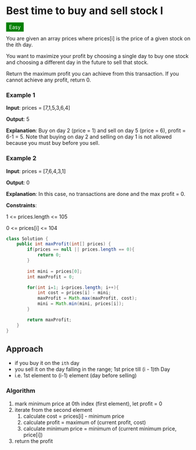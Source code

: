 # Best time to buy and sell stock I

<span style="padding: 4px 8px; background-color: green; color: white;">Easy</span>

You are given an array prices where prices[i] is the price of a given stock on the ith day.

You want to maximize your profit by choosing a single day to buy one stock and choosing a different day in the future to sell that stock.

Return the maximum profit you can achieve from this transaction. If you cannot achieve any profit, return 0.

### Example 1

**Input**: prices = [7,1,5,3,6,4]

**Output**: 5

**Explanation**: Buy on day 2 (price = 1) and sell on day 5 (price = 6), profit = 6-1 = 5.
Note that buying on day 2 and selling on day 1 is not allowed because you must buy before you sell.

### Example 2

**Input**: prices = [7,6,4,3,1]

**Output**: 0

**Explanation**: In this case, no transactions are done and the max profit = 0.

**Constraints**:

1 <= prices.length <= 105

0 <= prices[i] <= 104

```Java
class Solution {
    public int maxProfit(int[] prices) {
        if(prices == null || prices.length == 0){
            return 0;
        }
        
        int mini = prices[0];
        int maxProfit = 0;

        for(int i=1; i<prices.length; i++){
            int cost = prices[i] - mini;
            maxProfit = Math.max(maxProfit, cost);
            mini = Math.min(mini, prices[i]);
        }

        return maxProfit;
    }
}
```

## Approach
- if you buy it on the `ith` day
- you sell it on the day falling in the range; 1st price till (i - 1)th Day
- i.e. 1st element to (i-1) element (day before selling)

### Algorithm

1. mark minimum price at 0th index (first element), let profit = 0
2. iterate from the second element
    1. calculate cost = prices[i] - minimum price
    2. calculate profit = maximum of (current profit, cost)
    3. calculate minimum price = minimum of (current minimum price, price[i])
3. return the profit
